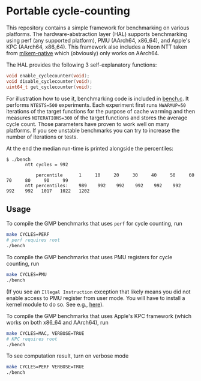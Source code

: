 # Portable cycle-counting

This repository contains a simple framework for benchmarking on various platforms.
The hardware-abstraction layer (HAL) supports benchmarking using perf (any supported platform), PMU (AArch64, x86_64), and Apple's KPC (AArch64, x86_64).
This framework also includes a Neon NTT taken from [mlkem-native](https://github.com/pq-code-package/mlkem-native) which (obviously) only works on AArch64.

The HAL provides the following 3 self-explanatory functions:
```c
void enable_cyclecounter(void);
void disable_cyclecounter(void);
uint64_t get_cyclecounter(void);
```

For illustration how to use it, benchmarking code is included in [bench.c](./bench.c).
It performs `NTESTS=500` experiments. Each experiment first runs `NWARMUP=50` iterations of the 
target functions for the purpose of cache warming and then measures `NITERATIONS=300` of the 
target functions and stores the average cycle count.
Those parameters have proven to work well on many platforms. If you see unstable benchmarks you can try to increase
the number of iterations or tests.

At the end the median run-time is printed alongside the percentiles:
```
$ ./bench 
       ntt cycles = 992

           percentile      1     10     20     30     40     50     60     70     80     90     99
       ntt percentiles:    989    992    992    992    992    992    992    992   1017   1022   1202
```

## Usage

To compile the GMP benchmarks that uses `perf` for cycle counting, run
```bash
make CYCLES=PERF
# perf requires root
./bench
```

To compile the GMP benchmarks that uses PMU registers for cycle counting, run
```bash
make CYCLES=PMU
./bench
```
(If you see an `Illegal Instruction` exception that likely means you did not 
enable access to PMU register from user mode. You will have to install a kernel
module to do so. See e.g., [here](https://github.com/mupq/pqax/tree/main/enable_ccr)).

To compile the GMP benchmarks that uses Apple's KPC framework (which works on both x86_64 and AArch64), run 
```bash
make CYCLES=MAC, VERBOSE=TRUE
# KPC requires root
./bench
```

To see computation result, turn on verbose mode
```bash
make CYCLES=PERF VERBOSE=TRUE 
./bench
```
